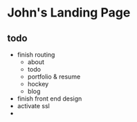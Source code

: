 # John's Landing Page

## todo
- finish routing
  - about
  - todo
  - portfolio & resume
  - hockey
  - blog
- finish front end design
- activate ssl
-
